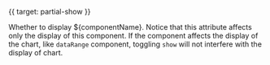 
{{ target: partial-show }}

<ExampleUIControlBoolean />

Whether to display ${componentName}. Notice that this attribute affects only the display of this component. If the component affects the display of the chart, like `dataRange` component, toggling `show` will not interfere with the display of chart.

